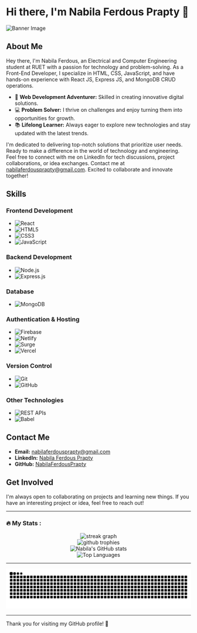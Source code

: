 # Hi there, I'm Nabila Ferdous Prapty 👋

![Banner Image](https://yourbannerimageurl.com)

## About Me

Hey there, I'm Nabila Ferdous, an Electrical and Computer Engineering student at RUET with a passion for technology and problem-solving. As a Front-End Developer, I specialize in HTML, CSS, JavaScript, and have hands-on experience with React JS, Express JS, and MongoDB CRUD operations.

- 🔭 **Web Development Adventurer:** Skilled in creating innovative digital solutions.
- 💻 **Problem Solver:** I thrive on challenges and enjoy turning them into opportunities for growth.
- 📚 **Lifelong Learner:** Always eager to explore new technologies and stay updated with the latest trends.

I'm dedicated to delivering top-notch solutions that prioritize user needs. Ready to make a difference in the world of technology and engineering. Feel free to connect with me on LinkedIn for tech discussions, project collaborations, or idea exchanges. Contact me at nabilaferdousprapty@gmail.com. Excited to collaborate and innovate together!

## Skills

### Frontend Development
- ![React](https://img.shields.io/badge/-React-61DAFB?logo=react&logoColor=white&style=flat)
- ![HTML5](https://img.shields.io/badge/-HTML5-E34F26?logo=html5&logoColor=white&style=flat)
- ![CSS3](https://img.shields.io/badge/-CSS3-1572B6?logo=css3&logoColor=white&style=flat)
- ![JavaScript](https://img.shields.io/badge/-JavaScript-F7DF1E?logo=javascript&logoColor=black&style=flat)

### Backend Development
- ![Node.js](https://img.shields.io/badge/-Node.js-339933?logo=nodedotjs&logoColor=white&style=flat)
- ![Express.js](https://img.shields.io/badge/-Express.js-000000?logo=express&logoColor=white&style=flat)

### Database
- ![MongoDB](https://img.shields.io/badge/-MongoDB-47A248?logo=mongodb&logoColor=white&style=flat)

### Authentication & Hosting
- ![Firebase](https://img.shields.io/badge/-Firebase-FFCA28?logo=firebase&logoColor=black&style=flat)
- ![Netlify](https://img.shields.io/badge/-Netlify-00C7B7?logo=netlify&logoColor=white&style=flat)
- ![Surge](https://img.shields.io/badge/-Surge-000000?logo=surge&logoColor=white&style=flat)
- ![Vercel](https://img.shields.io/badge/-Vercel-000000?logo=vercel&logoColor=white&style=flat)

### Version Control
- ![Git](https://img.shields.io/badge/-Git-F05032?logo=git&logoColor=white&style=flat)
- ![GitHub](https://img.shields.io/badge/-GitHub-181717?logo=github&logoColor=white&style=flat)

### Other Technologies
- ![REST APIs](https://img.shields.io/badge/-REST%20APIs-00599C?logo=api&logoColor=white&style=flat)
- ![Babel](https://img.shields.io/badge/-Babel-F9DC3E?logo=babel&logoColor=black&style=flat)



## Contact Me

- **Email:** nabilaferdousprapty@gmail.com
- **LinkedIn:** [Nabila Ferdous Prapty](https://www.linkedin.com/in/nabila-ferdous-prapty/)
- **GitHub:** [NabilaFerdousPrapty](https://github.com/NabilaFerdousPrapty)

## Get Involved

I'm always open to collaborating on projects and learning new things. If you have an interesting project or idea, feel free to reach out!

---

<h3 align="left">🔥   My Stats :</h3>

<div align="center">
  <img src="https://github-readme-streak-stats.herokuapp.com/?user=NabilaFerdousPrapty&theme=dark&hide_border=false" height="220" alt="streak graph" />
</div>

<div align="center">
  <img src="https://github-profile-trophy.vercel.app/?username=NabilaFerdousPrapty&theme=darkhub&no-frame=true&margin-w=15" alt="github trophies" />
</div>

<div align="center">
  <img src="https://github-readme-stats.vercel.app/api?username=NabilaFerdousPrapty&show_icons=true&theme=radical" alt="Nabila's GitHub stats" />
</div>

<div align="center">
  <img src="https://github-readme-stats.vercel.app/api/top-langs/?username=NabilaFerdousPrapty&layout=compact&theme=radical" alt="Top Languages" />
</div>

---

<div align="center">
  <img src="https://raw.githubusercontent.com/NabilaFerdousPrapty/NabilaFerdousPrapty/output/snake.svg" alt="Snake animation" />
</div>

---

Thank you for visiting my GitHub profile! 🙌
